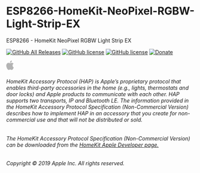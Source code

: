 # ESP8266-HomeKit-NeoPixel-RGBW-Light-Strip-EX
ESP8266 - HomeKit NeoPixel RGBW Light Strip EX


[![GitHub All Releases](https://img.shields.io/github/downloads/achimpieters/ESP8266-HomeKit-NeoPixel-RGBW-Light-Strip-EX/total?color=green)](https://github.com/aESP8266-HomeKit-NeoPixel-RGBW-Light-Strip-EX/releases) 
[![GitHub license](https://img.shields.io/badge/License-MIT-yellow.svg)](https://raw.githubusercontent.com/hyperion-project/hyperion.ng/master/LICENSE)
[![GitHub license](https://img.shields.io/github/v/release/achimpieters/ESP8266-HomeKit-NeoPixel-RGBW-Light-Strip-EX)](https://img.shields.io/github/v/release/achimpieters/ESP8266-HomeKit-NeoPixel-RGBW-Light-Strip-EX)
[![Donate](https://img.shields.io/badge/donate-PayPal-blue.svg)](https://paypal.me/AJFPieters)





<img src="https://raw.githubusercontent.com/AchimPieters/ESP8266-HomeKit-Fountain-light/master/Images/apple_logo.png" width="20"/>

###### HomeKit Accessory Protocol (HAP) is Apple’s proprietary protocol that enables third-party accessories in the home (e.g., lights, thermostats and door locks) and Apple products to communicate with each other. HAP supports two transports, IP and Bluetooth LE. The information provided in the HomeKit Accessory Protocol Specification (Non-Commercial Version) describes how to implement HAP in an accessory that you create for non-commercial use and that will not be distributed or sold.

###### The HomeKit Accessory Protocol Specification (Non-Commercial Version) can be downloaded from the [HomeKit Apple Developer page.](https://developer.apple.com/homekit/)

###### Copyright © 2019 Apple Inc. All rights reserved.
